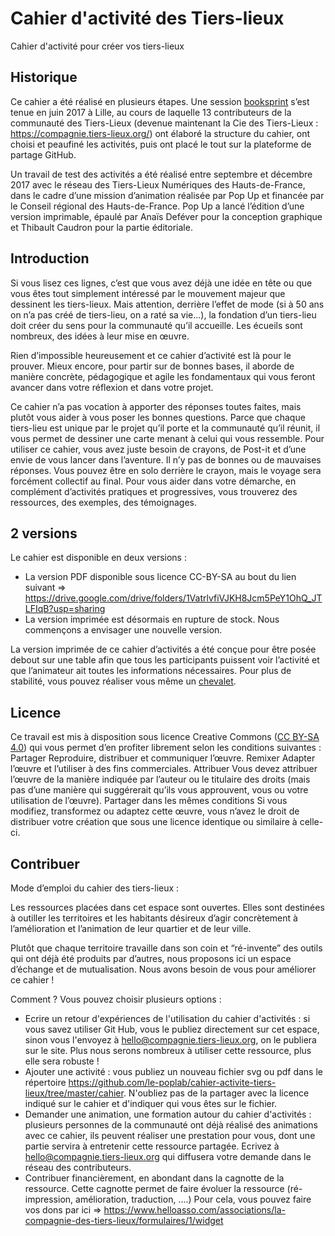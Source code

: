 # Cahier d'activité des Tiers-lieux
Cahier d'activité pour créer vos tiers-lieux

## Historique

Ce cahier a été réalisé en plusieurs étapes. Une session [booksprint](booksprint/) s’est tenue en juin 2017 à Lille, au cours de laquelle 13 contributeurs de la communauté des Tiers-Lieux (devenue maintenant la Cie des Tiers-Lieux : https://compagnie.tiers-lieux.org/) ont élaboré la structure du cahier, ont choisi et peaufiné les activités, puis ont placé le tout sur la plateforme de partage GitHub. 

Un travail de test des activités a été réalisé entre septembre et décembre 2017 avec le réseau des Tiers-Lieux Numériques des Hauts-de-France, dans le cadre d’une mission d’animation réalisée par Pop Up et financée par le Conseil régional des Hauts-de-France. Pop Up a lancé l’édition d’une version imprimable, épaulé par Anaïs Deféver pour la conception graphique et Thibault Caudron pour la partie éditoriale. 

## Introduction

Si vous lisez ces lignes, c’est que vous avez déjà une idée en tête ou que vous êtes tout simplement intéressé par le mouvement majeur que dessinent les tiers-lieux. Mais attention, derrière l’effet de mode (si à 50 ans on n’a pas créé de tiers-lieu, on a raté sa vie...), la fondation d’un tiers-lieu doit créer du sens pour la communauté qu’il accueille. Les écueils sont nombreux, des idées à leur mise en œuvre. 

Rien d’impossible heureusement et ce cahier d’activité est là pour le prouver. Mieux encore, pour partir sur de bonnes bases, il aborde de manière concrète, pédagogique et agile les fondamentaux qui vous feront avancer dans votre réflexion et dans votre projet.

Ce cahier n’a pas vocation à apporter des réponses toutes faites, mais plutôt vous aider à vous poser les bonnes questions. Parce que chaque tiers-lieu est unique par le projet qu’il porte et la communauté qu’il réunit, il vous permet de dessiner une carte menant à celui qui vous ressemble. Pour utiliser ce cahier, vous avez juste besoin de crayons, de Post-it et d’une envie de vous lancer dans l’aventure. Il n’y pas de bonnes ou de mauvaises réponses. Vous pouvez être en solo derrière le crayon, mais le voyage sera forcément collectif au final. Pour vous aider dans votre démarche, en complément d’activités pratiques et progressives, vous trouverez des ressources, des exemples, des témoignages. 

## 2 versions

Le cahier est disponible en deux versions :

- La version PDF disponible sous licence CC-BY-SA au bout du lien suivant => https://drive.google.com/drive/folders/1VatrlvfiVJKH8Jcm5PeY1OhQ_JTLFIqB?usp=sharing
- La version imprimée est désormais en rupture de stock. Nous commençons a envisager une nouvelle version. 

La version imprimée de ce cahier d’activités a été conçue pour être posée debout sur une table afin que tous les participants puissent voir l’activité et que l’animateur ait toutes les informations nécessaires. Pour plus de stabilité, vous pouvez réaliser vous même un [chevalet](cahier/chevalet/).

## Licence

Ce travail est mis à disposition sous licence Creative Commons ([CC BY-SA 4.0](https://creativecommons.org/licenses/by-sa/4.0/)) qui vous permet d’en profiter librement selon les conditions suivantes : Partager Reproduire, distribuer et communiquer l’œuvre. Remixer Adapter l’œuvre et l’utiliser à des fins commerciales. Attribuer Vous devez attribuer l’œuvre de la manière indiquée par l’auteur ou le titulaire des droits (mais pas d’une manière qui suggérerait qu’ils vous approuvent, vous ou votre utilisation de l’œuvre). Partager dans les mêmes conditions Si vous modifiez, transformez ou adaptez cette œuvre, vous n’avez le droit de distribuer votre création que sous une licence identique ou similaire à celle-ci.

## Contribuer 

Mode d’emploi du cahier des tiers-lieux : 

Les ressources placées dans cet espace sont ouvertes. Elles sont destinées à outiller les territoires et les habitants désireux d’agir concrètement à l’amélioration et l’animation de leur quartier et de leur ville.

Plutôt que chaque territoire travaille dans son coin et “ré-invente” des outils qui ont déjà été produits par d’autres, nous proposons ici un espace d’échange et de mutualisation. Nous avons besoin de vous pour améliorer ce cahier !

Comment ? Vous pouvez choisir plusieurs options :
- Ecrire un retour d'expériences de l'utilisation du cahier d'activités : si vous savez utiliser Git Hub, vous le publiez directement sur cet espace, sinon vous l'envoyez à hello@compagnie.tiers-lieux.org, on le publiera sur le site. Plus nous serons nombreux à utiliser cette ressource, plus elle sera robuste !
- Ajouter une activité : vous publiez un nouveau fichier svg ou pdf dans le répertoire https://github.com/le-poplab/cahier-activite-tiers-lieux/tree/master/cahier. N'oubliez pas de la partager avec la licence indiqué sur le cahier et d'indiquer qui vous êtes sur le fichier.
- Demander une animation, une formation autour du cahier d'activités : plusieurs personnes de la communauté ont déjà réalisé des animations avec ce cahier, ils peuvent réaliser une prestation pour vous, dont une partie servira à entretenir cette ressource partagée. Ecrivez à hello@compagnie.tiers-lieux.org qui diffusera votre demande dans le réseau des contributeurs.
- Contribuer financièrement, en abondant dans la cagnotte de la ressource. Cette cagnotte permet de faire évoluer la ressource (ré-impression, amélioration, traduction, ....) Pour cela, vous pouvez faire vos dons par ici => https://www.helloasso.com/associations/la-compagnie-des-tiers-lieux/formulaires/1/widget


 

